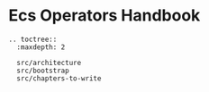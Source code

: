 # Ecs Operators Handbook


```eval_rst
.. toctree::
  :maxdepth: 2

  src/architecture
  src/bootstrap
  src/chapters-to-write

```
